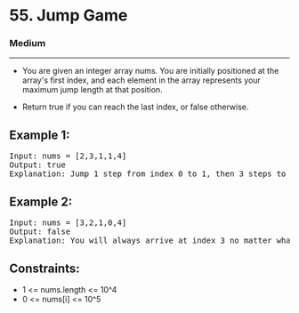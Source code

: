 # 55. Jump Game

### Medium

---

- You are given an integer array nums. You are initially positioned at the array's first index, and each element in the array represents your maximum jump length at that position.

- Return true if you can reach the last index, or false otherwise.

## Example 1:

<pre>
Input: nums = [2,3,1,1,4]
Output: true
Explanation: Jump 1 step from index 0 to 1, then 3 steps to the last index.
</pre>

## Example 2:

<pre>
Input: nums = [3,2,1,0,4]
Output: false
Explanation: You will always arrive at index 3 no matter what. Its maximum jump length is 0, which makes it impossible to reach the last index.
</pre>

## Constraints:

- 1 <= nums.length <= 10^4
- 0 <= nums[i] <= 10^5
